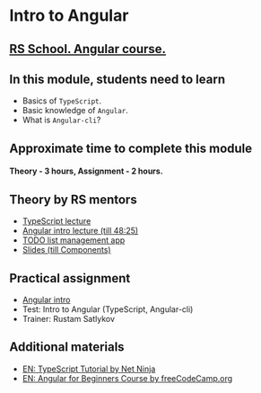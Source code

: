 # Intro to Angular

## [RS School. Angular course.](../../README.md)

## In this module, students need to learn

- Basics of `TypeScript`.
- Basic knowledge of `Angular`.
- What is `Angular-cli`?

## Approximate time to complete this module

#### Theory - 3 hours, Assignment - 2 hours.

## Theory by RS mentors

- [TypeScript lecture](https://www.youtube.com/watch?v=pA5l7-SFWWY)
- [Angular intro lecture (till 48:25)](https://youtu.be/8lt8Mvxyo5E)
- [TODO list management app](https://github.com/pavelrazuvalau/todo-list-management/tree/ce415c7a0746d8b4f70b8898a6e331d7856f50e9)
- [Slides (till Components)](https://slides.com/pavelrazuvalau/angular-intro-components)

## Practical assignment

- [Angular intro](https://github.com/rolling-scopes-school/tasks/blob/master/tasks/angular/intro.md)
- Test: Intro to Angular (TypeScript, Angular-cli)
- Trainer: Rustam Satlykov

## Additional materials

- [EN: TypeScript Tutorial by Net Ninja](https://www.youtube.com/watch?v=2pZmKW9-I_k&list=PL4cUxeGkcC9gUgr39Q_yD6v-bSyMwKPUI)
- [EN: Angular for Beginners Course by freeCodeCamp.org](https://www.youtube.com/watch?v=3qBXWUpoPHo)

